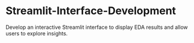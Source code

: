 # Streamlit-Interface-Development
Develop an interactive Streamlit interface to display EDA results and allow users to explore insights.
